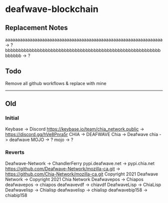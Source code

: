 # deafwave-blockchain

## Replacement Notes
aaaaaaaaaaaaaaaaaaaaaaaaaaaaaaaaaaaaaaaaaaaaaaaaaaaaaaaaaaaaaaaa -> ?
bbbbbbbbbbbbbbbbbbbbbbbbbbbbbbbbbbbbbbbbbbbbbbbbbbbbbbbbbbbbbbbb -> ?


## Todo
Remove all github workflows & replace with mine


---
## Old

### Initial

Keybase -> Discord
https://keybase.io/team/chia_network.public -> https://discord.gg/hVe8Pnra5r
CHIA -> DEAFWAVE
Chia -> Deafwave
chia -> deafwave
MOJO -> ?
mojo -> ?


### Reverts

Deafwave-Network -> ChandlerFerry
pypi.deafwave.net -> pypi.chia.net
https://github.com/Deafwave-Network/mozilla-ca.git -> https://github.com/Chia-Network/mozilla-ca.git
Copyright 2021 Deafwave Network -> Copyright 2021 Chia Network
Deafwavepos -> Chiapos
deafwavepos -> chiapos
deafwavevdf -> chiavdf
DeafwaveLisp -> ChiaLisp
Deafwavelisp -> Chialisp
deafwavelisp -> chialisp
deafwavebip158 -> chiabip158